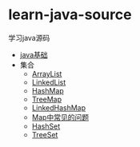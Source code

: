 # learn-java-source
学习java源码



- [java基础](docs/基础/java基础.md)
- 集合
  - [ArrayList](docs/集合/ArrayList.md)
  - [LinkedList](docs/集合/LinkedList.md)
  - [HashMap](docs/集合/HashMap.md)
  - [TreeMap](docs/集合/TreeMap.md)
  - [LinkedHashMap](docs/集合/LinkedHashMap.md)
  - [Map中常见的问题](docs/集合/Map中涉及到的问题.md)
  - [HashSet](docs/集合/HashSet.md)
  - [TreeSet](docs/集合/TreeSet.md)

